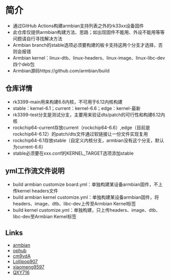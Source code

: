 
# 简介
- 通过GitHub Actions构建armbian支持列表之外的rk33xx设备固件
- 此仓库仅提供armbian构建方法、思路；如出现固件不能用、外设不能用等等问题请自行寻找解决方法
- Armbian branch的stable选项必须要构建的板卡支持这两个分支才选择，否则会报错
- Armbian kernel：linux-dtb、linux-headers、linux-image、linux-libc-dev四个deb包
- Armbian源码https://github.com/armbian/build

## 仓库详情
- rk3399-main用来构建6.6内核，不可用于6.12内核构建
- stable：kernel-6.1；current：kernel-6.6；edge：kernel-最新
- rk3399-test分支是测试分支，主要用来验证dts/patch的可行性和构建6.12内核
- rockchip64-current存放current（rockchip64-6.6）,edge（目前是rockchip64-6.12）的patch/dts文件通过软链接让一份文件实现复用
- rockchip64-6.1存放stable（自定义内核分支，armbian没有这个分支，默认为current-6.6）
- stable必须要在xxx.conf的KERNEL_TARGET选项添加stable

## yml工作流文件说明  
- build armbian customize board.yml：单独构建某设备armbian固件，不上传kernel headers文件
- build armbian kernel customize.yml：单独构建某设备armbian固件，将headers、image、dtb、libc-dev上传至Armbian Kernel标签
- build kernel customize.yml：单独构建，只上传headers、image、dtb、libc-dev至Armbian Kernel标签

## Links  
- [armbian](https://github.com/armbian/build)
- [ophub](https://github.com/ophub/amlogic-s9xxx-armbian)
- [cm9vdA](https://github.com/cm9vdA/build-armbian)
- [Lollipop907](https://github.com/Lollipop907)
- [xiaomeng9597](https://github.com/xiaomeng9597/iStoreOS-For-RK33XX)
- [QXY716](https://github.com/QXY716/Fine3399-rk3399-armbian)
